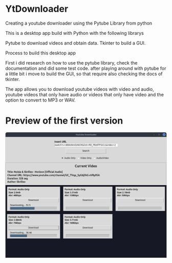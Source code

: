 # YtDownloader
Creating a youtube downloader using the Pytube Library from python

This is a desktop app build with Python with the following librarys

  Pytube to download videos and obtain data.
  Tkinter to build a GUI.
  
 Process to build this desktop app
 
 First i did research on how to use the pytube library, check the documentation and did some test code.
 after playing around with pytube for a little bit i move to build the GUI, so that require also checking the docs of tkinter.
 

  The app allows you to download youtube videos with video and audio, 
  youtube videos that only have audio or videos that only have video
  and the option to convert to MP3 or WAV.



  <h1>Preview of the first version</h1>
  
  ![alt text](https://github.com/Sentineldev/YtDownloader/blob/main/images/preview.png?raw=true)

